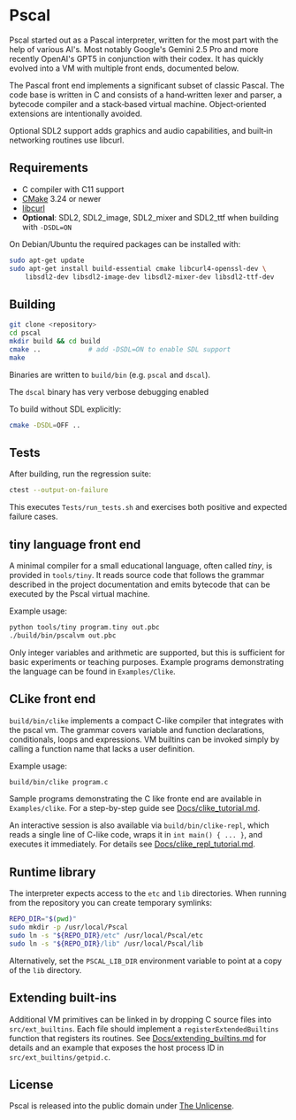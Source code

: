 # Pscal

Pscal started out as a Pascal interpreter, written for the most part with the help of various AI's.  Most notably Google's Gemini 2.5 Pro and more recently OpenAI's GPT5 in conjunction with their codex.  It has quickly evolved into a VM with multiple front ends, documented below.

The Pascal front end implements a significant subset of classic Pascal.  The code base is written in C and consists of a hand‑written lexer and parser, a bytecode compiler and a stack‑based virtual machine.  Object‑oriented extensions are intentionally avoided.

Optional SDL2 support adds graphics and audio capabilities, and built‑in networking routines use libcurl.

## Requirements

- C compiler with C11 support
- [CMake](https://cmake.org/) 3.24 or newer
- [libcurl](https://curl.se/libcurl/)
- **Optional**: SDL2, SDL2_image, SDL2_mixer and SDL2_ttf when building with `-DSDL=ON`

On Debian/Ubuntu the required packages can be installed with:

```sh
sudo apt-get update
sudo apt-get install build-essential cmake libcurl4-openssl-dev \
    libsdl2-dev libsdl2-image-dev libsdl2-mixer-dev libsdl2-ttf-dev
```

## Building

```sh
git clone <repository>
cd pscal
mkdir build && cd build
cmake ..            # add -DSDL=ON to enable SDL support
make
```

Binaries are written to `build/bin` (e.g. `pscal` and `dscal`).

The `dscal` binary has very verbose debugging enabled

To build without SDL explicitly:

```sh
cmake -DSDL=OFF ..
```

## Tests

After building, run the regression suite:

```sh
ctest --output-on-failure
```

This executes `Tests/run_tests.sh` and exercises both positive and expected failure cases.

## tiny language front end

A minimal compiler for a small educational language, often called *tiny*, is
provided in `tools/tiny`.  It reads source code that follows the grammar
described in the project documentation and emits bytecode that can be executed
by the Pscal virtual machine.

Example usage:

```sh
python tools/tiny program.tiny out.pbc
./build/bin/pscalvm out.pbc
```

Only integer variables and arithmetic are supported, but this is sufficient for
basic experiments or teaching purposes. Example programs demonstrating the
language can be found in `Examples/Clike`.

## CLike front end

`build/bin/clike` implements a compact C-like compiler that integrates
with the pscal vm.  The grammar covers variable and function declarations,
conditionals, loops and expressions. VM builtins can be invoked simply by
calling a function name that lacks a user definition.

Example usage:

```sh
build/bin/clike program.c

```

Sample programs demonstrating the C like fronte end are available in
`Examples/clike`. For a step-by-step guide see
[Docs/clike_tutorial.md](Docs/clike_tutorial.md).

An interactive session is also available via `build/bin/clike-repl`, which
reads a single line of C-like code, wraps it in `int main() { ... }`, and
executes it immediately. For details see
[Docs/clike_repl_tutorial.md](Docs/clike_repl_tutorial.md).

## Runtime library

The interpreter expects access to the `etc` and `lib` directories.  When running from the repository you can create temporary symlinks:

```sh
REPO_DIR="$(pwd)"
sudo mkdir -p /usr/local/Pscal
sudo ln -s "${REPO_DIR}/etc" /usr/local/Pscal/etc
sudo ln -s "${REPO_DIR}/lib" /usr/local/Pscal/lib
```

Alternatively, set the `PSCAL_LIB_DIR` environment variable to point at a copy of the `lib` directory.

## Extending built-ins

Additional VM primitives can be linked in by dropping C source files into
`src/ext_builtins`.  Each file should implement a `registerExtendedBuiltins`
function that registers its routines.  See
[Docs/extending_builtins.md](Docs/extending_builtins.md) for details and an
example that exposes the host process ID in `src/ext_builtins/getpid.c`.

## License

Pscal is released into the public domain under [The Unlicense](LICENSE).


